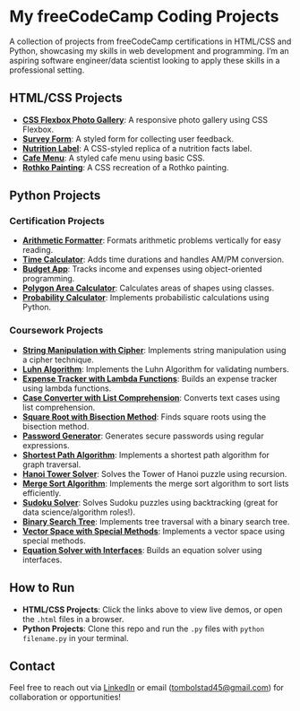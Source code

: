 # My freeCodeCamp Coding Projects

A collection of projects from freeCodeCamp certifications in HTML/CSS and Python, showcasing my skills in web development and programming. I’m an aspiring software engineer/data scientist looking to apply these skills in a professional setting.

## HTML/CSS Projects
- **[CSS Flexbox Photo Gallery](https://thomasbolstad.github.io/Coding-Projects/HTML%20Responsive%20Web%20Design/CSS%20Flexbox%20Photo%20Gallery/CSS%20Flexbox%20Photo%20Gallery.html)**: A responsive photo gallery using CSS Flexbox.
- **[Survey Form](https://thomasbolstad.github.io/Coding-Projects/HTML%20Responsive%20Web%20Design/Survey%20Form%20Project/Survey%20Form.html)**: A styled form for collecting user feedback.
- **[Nutrition Label](https://thomasbolstad.github.io/Coding-Projects/HTML%20Responsive%20Web%20Design/Nutrition%20Label/Nutrition%20Label.html)**: A CSS-styled replica of a nutrition facts label.
- **[Cafe Menu](https://thomasbolstad.github.io/Coding-Projects/HTML%20Responsive%20Web%20Design/Cafe%20Menu/Basic%20CSS%20Cafe%20Menu.html)**: A styled cafe menu using basic CSS.
- **[Rothko Painting](https://thomasbolstad.github.io/Coding-Projects/HTML%20Responsive%20Web%20Design/Rothko%20Painting/Rothko%20Painting.html)**: A CSS recreation of a Rothko painting.

## Python Projects

### Certification Projects
- **[Arithmetic Formatter](Scientific%20Computing%20w%20Python%20Certification/1.%20Arithmetic%20Formatter%20Project/1.%20Arithmetic%20Formatter%20Project.py)**: Formats arithmetic problems vertically for easy reading.
- **[Time Calculator](Scientific%20Computing%20w%20Python%20Certification/2.%20Time%20Calculator%20Project/Time%20Calculator%20Project.py)**: Adds time durations and handles AM/PM conversion.
- **[Budget App](Scientific%20Computing%20w%20Python%20Certification/3.%20Build%20a%20Budget%20App%20Project/Build%20a%20Budget%20App%20Project.py)**: Tracks income and expenses using object-oriented programming.
- **[Polygon Area Calculator](Scientific%20Computing%20w%20Python%20Certification/4.%20Build%20a%20Polygon%20Area%20Calculator%20Project)**: Calculates areas of shapes using classes.
- **[Probability Calculator](Scientific%20Computing%20w%20Python%20Certification/5.%20Build%20a%20Probability%20Calculator%20Project)**: Implements probabilistic calculations using Python.

### Coursework Projects
- **[String Manipulation with Cipher](Scientific%20Computing%20w%20Python%20Certification/1.%20Arithmetic%20Formatter%20Project/Coursework/String%20Manipulation%20w%20Cipher.py)**: Implements string manipulation using a cipher technique.
- **[Luhn Algorithm](Scientific%20Computing%20w%20Python%20Certification/1.%20Arithmetic%20Formatter%20Project/Coursework/Luhn%20Algorithm.py)**: Implements the Luhn Algorithm for validating numbers.
- **[Expense Tracker with Lambda Functions](Scientific%20Computing%20w%20Python%20Certification/2.%20Time%20Calculator%20Project/Coursework/Lambda%20Function%20Expense%20Calculator.py)**: Builds an expense tracker using lambda functions.
- **[Case Converter with List Comprehension](Scientific%20Computing%20w%20Python%20Certification/2.%20Time%20Calculator%20Project/Coursework/List%20Comprehension%20Case%20Converter%20Program.py)**: Converts text cases using list comprehension.
- **[Square Root with Bisection Method](Scientific%20Computing%20w%20Python%20Certification/1.%20Arithmetic%20Formatter%20Project/Coursework/Bisection%20Method%20-%20Finding%20SQ%20Root%20of%20a%20Number.py)**: Finds square roots using the bisection method.
- **[Password Generator](Scientific%20Computing%20w%20Python%20Certification/Coursework/Password%20Generator.py)**: Generates secure passwords using regular expressions.
- **[Shortest Path Algorithm](Scientific%20Computing%20w%20Python%20Certification/Coursework/Shortest%20Path%20Algorithm.py)**: Implements a shortest path algorithm for graph traversal.
- **[Hanoi Tower Solver](Scientific%20Computing%20w%20Python%20Certification/Coursework/Solve%20Hanoi%20Tower%20Problem.py)**: Solves the Tower of Hanoi puzzle using recursion.
- **[Merge Sort Algorithm](Scientific%20Computing%20w%20Python%20Certification/2.%20Time%20Calculator%20Project/Coursework/Learn%20Data%20Structures%20by%20Building%20Merge%20Sort%20Algorithm.py)**: Implements the merge sort algorithm to sort lists efficiently.
- **[Sudoku Solver](Scientific%20Computing%20w%20Python%20Certification/3.%20Build%20a%20Budget%20App%20Project/Coursework/Learn%20Classes%20and%20Objects%20by%20Building%20a%20Sudoku%20Solver.py)**: Solves Sudoku puzzles using backtracking (great for data science/algorithm roles!).
- **[Binary Search Tree](Scientific%20Computing%20w%20Python%20Certification/3.%20Build%20a%20Budget%20App%20Project/Coursework/Learn%20Tree%20Traversal%20by%20Building%20a%20Binary%20Search%20Tree.py)**: Implements tree traversal with a binary search tree.
- **[Vector Space with Special Methods](Scientific%20Computing%20w%20Python%20Certification/4.%20Build%20a%20Polygon%20Area%20Calculator%20Project/Coursework/Learn%20Special%20Methods%20by%20Building%20a%20Vector%20Space.py)**: Implements a vector space using special methods.
- **[Equation Solver with Interfaces](Scientific%20Computing%20w%20Python%20Certification/4.%20Build%20a%20Polygon%20Area%20Calculator%20Project/Coursework/Learn%20Interfaces%20by%20Building%20an%20Equation%20Solver.py)**: Builds an equation solver using interfaces.

## How to Run
- **HTML/CSS Projects**: Click the links above to view live demos, or open the `.html` files in a browser.
- **Python Projects**: Clone this repo and run the `.py` files with `python filename.py` in your terminal.

## Contact
Feel free to reach out via [LinkedIn](https://www.linkedin.com/in/thomas-bolstad-647049139/) or email (tombolstad45@gmail.com) for collaboration or opportunities!